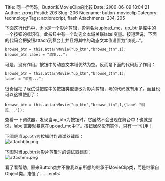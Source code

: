 Title: 同一行代码，Button和MovieClip的比较
Date: 2006-06-09 18:04:21
Author: zrong
Postid: 206
Slug: 206
Nicename: button-movieclip
Category: technology
Tags: actionscript, flash
Attachments: 204, 205

下面这行代码中，this是一个影片剪辑，实例名为upload\_mc，up\_btn是库中的一个按钮的标识符。此按钮中有一个动态文本域关联label变量。按道理说，下面的代码会把按钮attach到舞台上并且将其中的动态文本值设置为“浏览...”。

``` {lang="ActionScript"}
browse_btn = this.attachMovie("up_btn","browse_btn",1);
browse_btn.label = "浏览...";
```

可是，没有作用。按钮中的动态文本域仍然为空。反而是下面的代码起了作用：

``` {lang="ActionScript"}
browse_btn = this.attachMovie("up_btn","browse_btn",1);
label = "浏览...";
```

很奇怪把？我试试把库中的按钮类型更改为影片剪辑，老的代码就有用了。而且也可以这样使用了：

``` {lang="ActionScript"}
browse_btn = this.attachMovie("up_btn","browse_btn",1,{label:"浏览..."});
```

查看一下调试器，发现当up\_btn为按钮时，它居然不会出现在舞台中！也就是说，label直接就暴露在upload\_mc中了。按钮居然没有实体，只有一个引用！

下图是当up\_btn为按钮时的调试器截图：<!--more-->  
![attachbtn.png](/wp-content/uploads/2006/06/attachbtn.png)

下图时当up\_btn为影片剪辑时的调试器截图：  
![attachmc.png](/wp-content/uploads/2006/06/attachmc.png)

看了看帮助，原来Button类并不像我以前所想的继承于MovieClip类，而是继承自Object类。难怪了……:em15:

